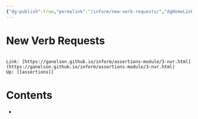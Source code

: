 ```yaml
---
{"dg-publish":true,"permalink":"/inform/new-verb-requests/","dgHomeLink":true,"dgPassFrontmatter":false}
---
```


# New Verb Requests
```ad-info

Link: [https://ganelson.github.io/inform/assertions-module/3-nvr.html](https://ganelson.github.io/inform/assertions-module/3-nvr.html)
Up: [[assertions]]
```

# Contents
- 